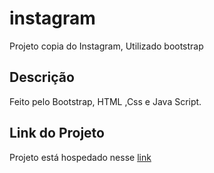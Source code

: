 # instagram
Projeto copia do Instagram, Utilizado bootstrap 

## Descrição ##
Feito pelo Bootstrap, HTML ,Css e Java Script.

## Link do Projeto
Projeto está hospedado nesse [link](https://vercel.com/joaquims-projects-f0e008dc/instagram/dkT1XJjWkamikNPqyPfjyCf2hAgz)
